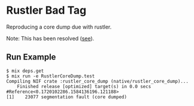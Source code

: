 # Rustler Bad Tag

Reproducing a core dump due with rustler.

Note: This has been resolved ([see](https://github.com/hansihe/rustler/issues/144)).

## Run Example

```
$ mix deps.get
$ mix run -e RustlerCoreDump.test
Compiling NIF crate :rustler_core_dump (native/rustler_core_dump)...
    Finished release [optimized] target(s) in 0.0 secs
#Reference<0.1720102286.1584136196.121188>
[1]    23077 segmentation fault (core dumped)
```
